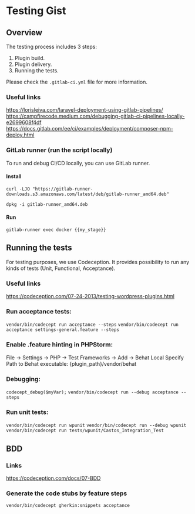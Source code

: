 # Testing Gist

## Overview
The testing process includes 3 steps:
1. Plugin build.
2. Plugin delivery.
3. Running the tests.

Please check the `.gitlab-ci.yml` file for more information.


### Useful links
https://lorisleiva.com/laravel-deployment-using-gitlab-pipelines/
https://campfirecode.medium.com/debugging-gitlab-ci-pipelines-locally-e2699608f4df
https://docs.gitlab.com/ee/ci/examples/deployment/composer-npm-deploy.html

### GitLab runner (run the script locally)
To run and debug CI/CD locally, you can use GitLab runner.

#### Install

`curl -LJO "https://gitlab-runner-downloads.s3.amazonaws.com/latest/deb/gitlab-runner_amd64.deb"`

`dpkg -i gitlab-runner_amd64.deb`

#### Run

`gitlab-runner exec docker {{my_stage}}`


## Running the tests
For testing purposes, we use Codeception. It provides possibility to run any kinds of tests (Unit, Functional, Acceptance).

### Useful links
https://codeception.com/07-24-2013/testing-wordpress-plugins.html

### Run acceptance tests:
`vendor/bin/codecept run acceptance --steps`
`vendor/bin/codecept run acceptance settings-general.feature --steps`

### Enable .feature hinting in PHPStorm:
File -> Settings -> PHP -> Test Frameworks -> Add -> Behat Local
Specify Path to Behat executable: {plugin_path}/vendor/behat

### Debugging:
`codecept_debug($myVar);`
`vendor/bin/codecept run --debug acceptance --steps`

### Run unit tests:
`vendor/bin/codecept run wpunit`
`vendor/bin/codecept run --debug wpunit`
`vendor/bin/codecept run tests/wpunit/Castos_Integration_Test`


## BDD
### Links
https://codeception.com/docs/07-BDD

### Generate the code stubs by feature steps
`vendor/bin/codecept gherkin:snippets acceptance`
